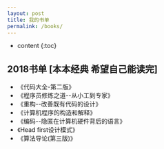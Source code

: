 ```yaml
---
layout: post
title: 我的书单
permalink: /books/
---
```


* content
{:toc}


2018书单 [本本经典 希望自己能读完]  
-----------------------------------------------------------------

+ 《代码大全-第二版》
+ 《程序员修炼之道--从小工到专家》
+ 《重构--改善既有代码的设计》
+ 《计算机程序的构造和解释》
+ 《编码--隐匿在计算机硬件背后的语言》
+ 《Head first设计模式》
+ 《算法导论(第三版)》

